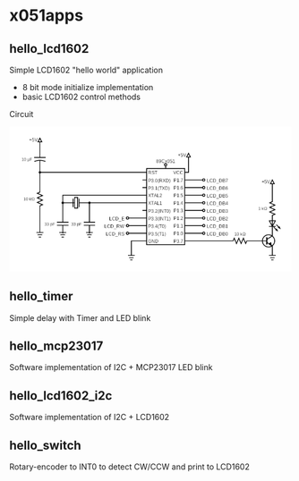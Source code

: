 # x051apps

## hello_lcd1602

Simple LCD1602 "hello world" application
- 8 bit mode initialize implementation
- basic LCD1602 control methods

Circuit

<img src="src/hello_lcd1602/circuit_hello_lcd1602.png">

## hello_timer

Simple delay with Timer and LED blink

## hello_mcp23017

Software implementation of I2C + MCP23017 LED blink

## hello_lcd1602_i2c

Software implementation of I2C + LCD1602

## hello_switch

Rotary-encoder to INT0 to detect CW/CCW and print to LCD1602
